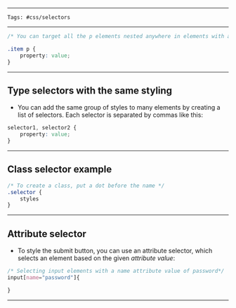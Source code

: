 <hr>

	Tags: #css/selectors

<hr>

```css
/* You can target all the p elements nested anywhere in elements with a class named item like this: */

.item p {
	property: value;
}
```

<hr>

## Type selectors with the same styling

- You can add the same group of styles to many elements by creating a list of selectors. Each selector is separated by commas like this:

```css
selector1, selector2 {
	property: value;
}
```

<hr>

## Class selector example

```css
/* To create a class, put a dot before the name */
.selector { 
	styles
}
```

<hr>

## Attribute selector 

- To style the submit button, you can use an attribute selector, which selects an element based on the given *attribute value*:

```css
/* Selecting input elements with a name attribute value of password*/
input[name="password"]{

}
```

<hr>
